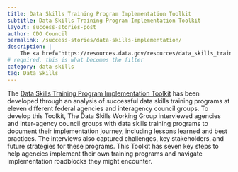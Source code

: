 ```yaml
---
title: Data Skills Training Program Implementation Toolkit
subtitle: Data Skills Training Program Implementation Toolkit
layout: success-stories-post
author: CDO Council
permalink: /success-stories/data-skills-implementation/
description: |
    The <a href="https://resources.data.gov/resources/data_skills_training_program_implementation_toolkit/">Data Skills Training Program Implementation Toolkit</a> is designed to provide both small and large agencies with information to develop their own data skills training programs. The information provided can serve as a roadmap to designing, implementing, and administering federal data skills training programs.
# required, this is what becomes the filter
category: data-skills
tag: Data Skills
---
```


The <a href="https://resources.data.gov/resources/data_skills_training_program_implementation_toolkit/">Data Skills Training Program Implementation Toolkit</a> has been developed through an analysis of successful data skills training programs at eleven different federal agencies and interagency council groups. To develop this Toolkit, The Data Skills Working Group interviewed agencies and inter-agency council groups with data skills training programs to document their implementation journey, including lessons learned and best practices. The interviews also captured challenges, key stakeholders, and future strategies for these programs. This Toolkit has seven key steps to help agencies implement their own training programs and navigate implementation roadblocks they might encounter.
